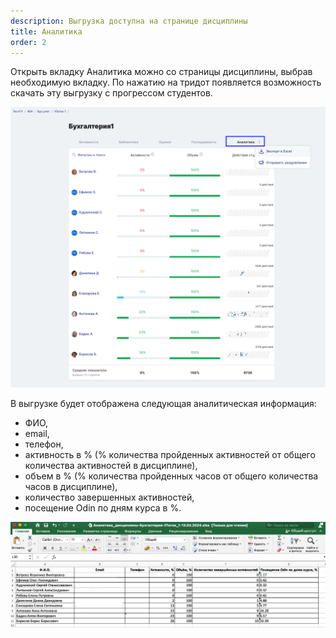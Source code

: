 ```yaml
---
description: Выгрузка доступна на странице дисциплины
title: Аналитика
order: 2
---
```


Открыть вкладку Аналитика можно со страницы дисциплины, выбрав необходимую вкладку. По нажатию на тридот появляется возможность скачать эту выгрузку с прогрессом студентов.

![](<./image (1) (1) (1) (1) (1) (1) (1) (1) (1) (1) (1) (1) (1) (1) (1) (1) (1) (1) (1) (1) (1) (1) (1) (1) (1) (1) (1) (1) (1) (1) (1) (1) (1) (1) (1) (1) (1) (1) (1) (1) (1) (1) (1) (1) (1) (1) (1) (1) (1) (1) (1) (1) (1).png>)

В выгрузке будет отображена следующая аналитическая информация:

-  ФИО,
-  email,
-  телефон,
-  активность в % (% количества пройденных активностей от общего количества активностей в дисциплине),
-  объем в % (% количества пройденных часов от общего количества часов в дисциплине),
-  количество завершенных активностей,
-  посещение Odin по дням курса в %.

![](<./image (1) (1) (1) (1) (1) (1) (1) (1) (1) (1) (1) (1) (1) (1) (1) (1) (1) (1) (1) (1) (1) (1) (1) (1) (1) (1) (1) (1) (1) (1) (1) (1) (1) (1) (1) (1) (1) (1) (1) (1) (1) (1) (1) (1) (1) (1) (1) (1) (1) (1) (1) (1) (1) (1).png>)